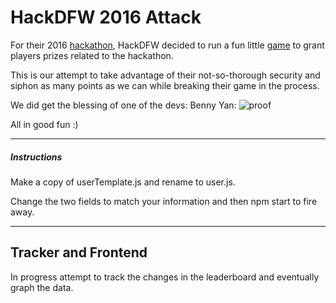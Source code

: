 # HackDFW 2016 Attack

For their 2016 [hackathon](http://hackdfw.com/), HackDFW decided to run a fun little [game](http://game.hackdfw.com/) to grant players prizes related to the hackathon.

This is our attempt to take advantage of their not-so-thorough security and siphon as many points as we can while breaking their game in the process. 

We did get the blessing of one of the devs: Benny Yan:
![proof](http://i.imgur.com/i7XNlPm.jpg)

All in good fun :)
***

##### Instructions
Make a copy of userTemplate.js and rename to user.js. 

Change the two fields to match your information and then npm start to fire away.
***

## Tracker and Frontend
In progress attempt to track the changes in the leaderboard and eventually graph the data.
